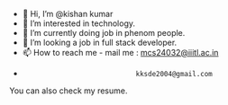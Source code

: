 - 👋 Hi, I’m @kishan kumar
- 👀 I’m interested in technology.
- 🌱 I’m currently doing job in phenom people.
- 💞️ I’m looking a job in full stack developer.
- 📫 How to reach me - mail me : mcs24032@iiitl.ac.in
-                                 kksde2004@gmail.com 
You can also check my resume.


<!---
kishan-kushwaha/kishan-kushwaha is a ✨ special ✨ repository because its `README.md` (this file) appears on your GitHub profile.
You can click the Preview link to take a look at your changes.
--->
